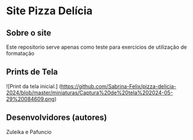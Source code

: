 # Site Pizza Delícia

## Sobre o site
Este repositorio serve apenas como teste para exercicios de utilização de formatação

## Prints de Tela
![Print da tela inicial.] (https://github.com/Sabrina-Felix/pizza-delicia-2024/blob/master/miniaturas/Captura%20de%20tela%202024-05-29%20084609.png)

## Desenvolvidores (autores)
Zuleika e Pafuncio
